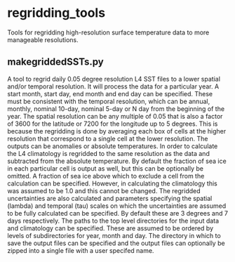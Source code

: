 # regridding_tools
Tools for regridding high-resolution surface temperature data to more manageable resolutions.

## makegriddedSSTs.py
A tool to regrid daily 0.05 degree resolution L4 SST files to a lower spatial and/or temporal resolution. It will
process the data for a particular year. A start month, start day, end month and end day can be specified. These must be
consistent with the temporal resolution, which can be annual, monthly, nominal 10-day, nominal 5-day or N day from the
beginning of the year. The spatial resolution can be any multiple of 0.05 that is also a factor of 3600 for the
latitude or 7200 for the longitude up to 5 degrees. This is because the regridding is done by averaging each box of
cells at the higher resolution that correspond to a single cell at the lower resolution. The outputs can be anomalies or
absolute temperatures. In order to calculate the L4 climatology is regridded to the same resolution as the data and
subtracted from the absolute temperature. By default the fraction of sea ice in each particular cell is output as well,
but this can be optionally be omitted. A fraction of sea ice above which to exclude a cell from the calculation can
be specified. However, in calculating the climatology this was assumed to be 1.0 and this cannot be changed. The
regridded uncertainties are also calculated and parameters specifying the spatial (lambda) and temporal (tau) scales on
which the uncertainties are assumed to be fully calculated can be specified. By default these are 3 degrees and 7 days
respectively. The paths to the top level directories for the input data and climatology can be specified. These are
assumed to be ordered by levels of subdirectories for year, month and day. The directory in which to save the output
files can be specified and the output files can optionally be zipped into a single file with a user specifed name.